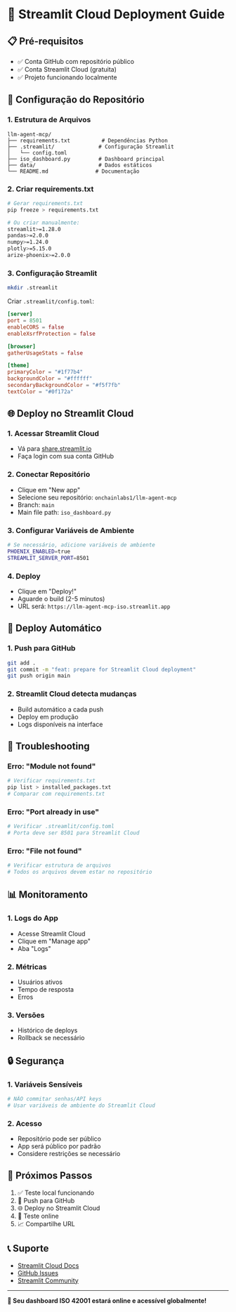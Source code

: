 # 🚀 Streamlit Cloud Deployment Guide

## 📋 Pré-requisitos

- ✅ Conta GitHub com repositório público
- ✅ Conta Streamlit Cloud (gratuita)
- ✅ Projeto funcionando localmente

## 🔧 Configuração do Repositório

### 1. Estrutura de Arquivos
```
llm-agent-mcp/
├── requirements.txt          # Dependências Python
├── .streamlit/              # Configuração Streamlit
│   └── config.toml
├── iso_dashboard.py         # Dashboard principal
├── data/                    # Dados estáticos
└── README.md               # Documentação
```

### 2. Criar requirements.txt
```bash
# Gerar requirements.txt
pip freeze > requirements.txt

# Ou criar manualmente:
streamlit>=1.28.0
pandas>=2.0.0
numpy>=1.24.0
plotly>=5.15.0
arize-phoenix>=2.0.0
```

### 3. Configuração Streamlit
```bash
mkdir .streamlit
```

Criar `.streamlit/config.toml`:
```toml
[server]
port = 8501
enableCORS = false
enableXsrfProtection = false

[browser]
gatherUsageStats = false

[theme]
primaryColor = "#1f77b4"
backgroundColor = "#ffffff"
secondaryBackgroundColor = "#f5f7fb"
textColor = "#0f172a"
```

## 🌐 Deploy no Streamlit Cloud

### 1. Acessar Streamlit Cloud
- Vá para [share.streamlit.io](https://share.streamlit.io)
- Faça login com sua conta GitHub

### 2. Conectar Repositório
- Clique em "New app"
- Selecione seu repositório: `onchainlabs1/llm-agent-mcp`
- Branch: `main`
- Main file path: `iso_dashboard.py`

### 3. Configurar Variáveis de Ambiente
```bash
# Se necessário, adicione variáveis de ambiente
PHOENIX_ENABLED=true
STREAMLIT_SERVER_PORT=8501
```

### 4. Deploy
- Clique em "Deploy!"
- Aguarde o build (2-5 minutos)
- URL será: `https://llm-agent-mcp-iso.streamlit.app`

## 🔄 Deploy Automático

### 1. Push para GitHub
```bash
git add .
git commit -m "feat: prepare for Streamlit Cloud deployment"
git push origin main
```

### 2. Streamlit Cloud detecta mudanças
- Build automático a cada push
- Deploy em produção
- Logs disponíveis na interface

## 🐛 Troubleshooting

### Erro: "Module not found"
```bash
# Verificar requirements.txt
pip list > installed_packages.txt
# Comparar com requirements.txt
```

### Erro: "Port already in use"
```bash
# Verificar .streamlit/config.toml
# Porta deve ser 8501 para Streamlit Cloud
```

### Erro: "File not found"
```bash
# Verificar estrutura de arquivos
# Todos os arquivos devem estar no repositório
```

## 📊 Monitoramento

### 1. Logs do App
- Acesse Streamlit Cloud
- Clique em "Manage app"
- Aba "Logs"

### 2. Métricas
- Usuários ativos
- Tempo de resposta
- Erros

### 3. Versões
- Histórico de deploys
- Rollback se necessário

## 🔒 Segurança

### 1. Variáveis Sensíveis
```bash
# NÃO commitar senhas/API keys
# Usar variáveis de ambiente do Streamlit Cloud
```

### 2. Acesso
- Repositório pode ser público
- App será público por padrão
- Considere restrições se necessário

## 🎯 Próximos Passos

1. ✅ Teste local funcionando
2. 🔄 Push para GitHub
3. 🌐 Deploy no Streamlit Cloud
4. 🧪 Teste online
5. 📈 Compartilhe URL

## 📞 Suporte

- [Streamlit Cloud Docs](https://docs.streamlit.io/streamlit-community-cloud)
- [GitHub Issues](https://github.com/onchainlabs1/llm-agent-mcp/issues)
- [Streamlit Community](https://discuss.streamlit.io/)

---

**🎉 Seu dashboard ISO 42001 estará online e acessível globalmente!**
